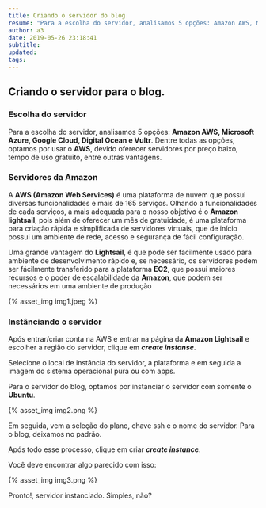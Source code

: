 ```yaml
---
title: Criando o servidor do blog
resume: "Para a escolha do servidor, analisamos 5 opções: Amazon AWS, Microsoft Azure, Google Cloud, Digital Ocean e Vultr"
author: a3
date: 2019-05-26 23:18:41
subtitle:
updated:
tags:
---
```


## Criando o servidor para o blog.

### Escolha do servidor
Para a escolha do servidor, analisamos 5 opções: **Amazon AWS, Microsoft Azure, Google Cloud, Digital Ocean e Vultr**. Dentre todas as opções, optamos por usar o **AWS**, devido oferecer servidores por preço baixo, tempo de uso gratuito, entre outras vantagens.

### Servidores da Amazon
A **AWS (Amazon Web Services)** é uma plataforma de nuvem que possui diversas funcionalidades e mais de 165 serviços. Olhando a funcionalidades de cada serviços, a mais adequada para o nosso objetivo é o **Amazon lightsail**, pois além de oferecer um mês de gratuidade, é uma plataforma para criação rápida e simplificada de servidores virtuais, que de início possui um ambiente de rede, acesso e segurança de fácil configuração.

Uma grande vantagem do **Lightsail**, é que pode ser facilmente usado para ambiente de desenvolvimento rápido e, se necessário, os servidores podem ser fácilmente transferido para a plataforma **EC2**, que possui maiores recursos e o poder de escalabilidade da **Amazon**, que podem ser necessários em uma ambiente de produção

{% asset_img img1.jpeg %}

### Instânciando o servidor
Após entrar/criar conta na AWS e entrar na página da **Amazon Lightsail** e escolher a região do servidor, clique em ***create instanse***.

Selecione o local de instância do servidor, a plataforma e em seguida a imagem do sistema operacional pura ou com apps.

Para o servidor do blog, optamos por instanciar o servidor com somente o **Ubuntu**.

{% asset_img img2.png %}

Em seguida, vem a seleção do plano, chave ssh e o nome do servidor. Para o blog, deixamos no padrão.

Após todo esse processo, clique em criar ***create instance***.

Você deve encontrar algo parecido com isso:

{% asset_img img3.png %}

Pronto!, servidor instanciado. Simples, não?
